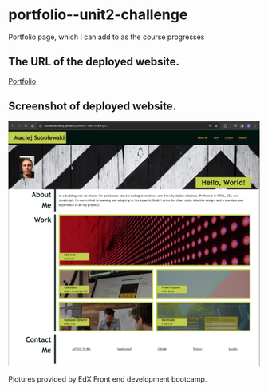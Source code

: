 # portfolio--unit2-challenge
Portfolio page, which I can add to as the course progresses

## The URL of the deployed website.

[Portfolio](https://sobolewskimaciej.github.io/portfolio--unit2-challenge-/)

## Screenshot of deployed website.

![Alt text](portfolio.png)

Pictures provided by EdX Front end development bootcamp.



